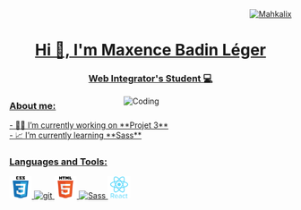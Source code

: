 
<p align="right"> <a href="https://www.linkedin.com/in/maxencebadin-l%C3%A9ger380000/" target="_blank"> <img align="center" src="https://www.edigitalagency.com.au/wp-content/uploads/new-linkedin-logo-white-black-png-600x600.png" alt="Mahkalix" width="50" height="50" </a>

<h1 align="center">Hi 👋, I'm Maxence Badin Léger</h1>
<h3 align="center"> Web Integrator's Student 💻</h3>
<img align="right" alt="Coding" width="300" src="https://media.giphy.com/media/umYMU8G2ixG5mJBDo5/giphy.gif">

<h3 align="left">About me: </h3>
- 👩‍💻 I’m currently working on **Projet 3** </br>
- 📈 I’m currently learning **Sass** </br>


<h3 align="left">Languages and Tools:</h3>          
<p align="left"> 
<a href="https://openclassrooms.com/fr/courses/1603881-creez-votre-site-web-avec-html5-et-css3" target="_blank" rel="noreferrer"> <img src="https://raw.githubusercontent.com/devicons/devicon/master/icons/css3/css3-original-wordmark.svg" alt="css3" width="40" height="40"/> </a>
<a href="https://git-scm.com/" target="_blank" rel="noreferrer"> <img src="https://www.vectorlogo.zone/logos/git-scm/git-scm-icon.svg" alt="git" width="40" height="40"/> </a> 
<a href="https://www.w3.org/html/" target="_blank" rel="noreferrer"> <img src="https://raw.githubusercontent.com/devicons/devicon/master/icons/html5/html5-original-wordmark.svg" alt="html5" width="40" height="40"/> </a> 
<a href="https://sass-lang.com/" target="_blank" rel="noreferrer"> <img src="https://sass-lang.com/assets/img/logos/logo-b6e1ef6e.svg" alt="Sass" width="40" height="40"/> </a>
<a href="https://reactjs.org/" target="_blank" rel="noreferrer"> <img src="https://raw.githubusercontent.com/devicons/devicon/master/icons/react/react-original-wordmark.svg" alt="react" width="40" height="40"/> 
</p>
